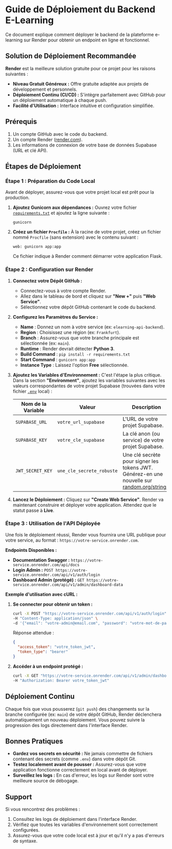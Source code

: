 # Guide de Déploiement du Backend E-Learning

Ce document explique comment déployer le backend de la plateforme e-learning sur Render pour obtenir un endpoint en ligne et fonctionnel.

## Solution de Déploiement Recommandée

**Render** est la meilleure solution gratuite pour ce projet pour les raisons suivantes :
*   **Niveau Gratuit Généreux :** Offre gratuite adaptée aux projets de développement et personnels.
*   **Déploiement Continu (CI/CD) :** S'intègre parfaitement avec GitHub pour un déploiement automatique à chaque push.
*   **Facilité d'Utilisation :** Interface intuitive et configuration simplifiée.

## Prérequis

1.  Un compte GitHub avec le code du backend.
2.  Un compte Render ([render.com](https://render.com)).
3.  Les informations de connexion de votre base de données Supabase (URL et clé API).

## Étapes de Déploiement

### Étape 1 : Préparation du Code Local

Avant de déployer, assurez-vous que votre projet local est prêt pour la production.

1.  **Ajoutez Gunicorn aux dépendances :**
    Ouvrez votre fichier [`requirements.txt`](requirements.txt:1) et ajoutez la ligne suivante :
    ```
    gunicorn
    ```

2.  **Créez un fichier `Procfile` :**
    À la racine de votre projet, créez un fichier nommé `Procfile` (sans extension) avec le contenu suivant :
    ```
    web: gunicorn app:app
    ```
    Ce fichier indique à Render comment démarrer votre application Flask.

### Étape 2 : Configuration sur Render

1.  **Connectez votre Dépôt GitHub :**
    *   Connectez-vous à votre compte Render.
    *   Allez dans le tableau de bord et cliquez sur **"New +"** puis **"Web Service"**.
    *   Sélectionnez votre dépôt GitHub contenant le code du backend.

2.  **Configurez les Paramètres du Service :**
    *   **Name** : Donnez un nom à votre service (ex: `elearning-api-backend`).
    *   **Region** : Choisissez une région (ex: `Frankfurt`).
    *   **Branch** : Assurez-vous que votre branche principale est sélectionnée (ex: `main`).
    *   **Runtime** : Render devrait détecter **Python 3**.
    *   **Build Command** : `pip install -r requirements.txt`
    *   **Start Command** : `gunicorn app:app`
    *   **Instance Type** : Laissez l'option **Free** sélectionnée.

3.  **Ajoutez les Variables d'Environnement :**
    C'est l'étape la plus critique. Dans la section **"Environment"**, ajoutez les variables suivantes avec les valeurs correspondantes de votre projet Supabase (trouvées dans votre fichier [`.env`](.env:1) local) :

    | Nom de la Variable | Valeur | Description |
    |---|---|---|
    | `SUPABASE_URL` | `votre_url_supabase` | L'URL de votre projet Supabase. |
    | `SUPABASE_KEY` | `votre_cle_supabase` | La clé anon (ou service) de votre projet Supabase. |
    | `JWT_SECRET_KEY` | `une_cle_secrete_robuste` | Une clé secrète pour signer les tokens JWT. Générez-en une nouvelle sur [random.org/strings](https://www.random.org/strings/). |

4.  **Lancez le Déploiement :**
    Cliquez sur **"Create Web Service"**. Render va maintenant construire et déployer votre application. Attendez que le statut passe à **Live**.

### Étape 3 : Utilisation de l'API Déployée

Une fois le déploiement réussi, Render vous fournira une URL publique pour votre service, au format : `https://votre-service.onrender.com`.

**Endpoints Disponibles :**

*   **Documentation Swagger :** `https://votre-service.onrender.com/api/docs`
*   **Login Admin :** `POST https://votre-service.onrender.com/api/v1/auth/login`
*   **Dashboard Admin (protégé) :** `GET https://votre-service.onrender.com/api/v1/admin/dashboard-data`

**Exemple d'utilisation avec cURL :**

1.  **Se connecter pour obtenir un token :**
    ```bash
    curl -X POST "https://votre-service.onrender.com/api/v1/auth/login" \
    -H "Content-Type: application/json" \
    -d '{"email": "votre-admin@email.com", "password": "votre-mot-de-passe"}'
    ```
    Réponse attendue :
    ```json
    {
      "access_token": "votre_token_jwt",
      "token_type": "bearer"
    }
    ```

2.  **Accéder à un endpoint protégé :**
    ```bash
    curl -X GET "https://votre-service.onrender.com/api/v1/admin/dashboard-data" \
    -H "Authorization: Bearer votre_token_jwt"
    ```

## Déploiement Continu

Chaque fois que vous pousserez (`git push`) des changements sur la branche configurée (ex: `main`) de votre dépôt GitHub, Render déclenchera automatiquement un nouveau déploiement. Vous pouvez suivre la progression des logs directement dans l'interface Render.

## Bonnes Pratiques

*   **Gardez vos secrets en sécurité :** Ne jamais commettre de fichiers contenant des secrets (comme `.env`) dans votre dépôt Git.
*   **Testez localement avant de pousser :** Assurez-vous que votre application fonctionne correctement en local avant de déployer.
*   **Surveillez les logs :** En cas d'erreur, les logs sur Render sont votre meilleure source de débogage.

## Support

Si vous rencontrez des problèmes :
1.  Consultez les logs de déploiement dans l'interface Render.
2.  Vérifiez que toutes les variables d'environnement sont correctement configurées.
3.  Assurez-vous que votre code local est à jour et qu'il n'y a pas d'erreurs de syntaxe.